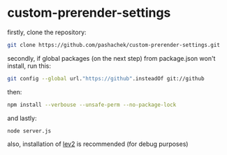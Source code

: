 # custom-prerender-settings
firstly, clone the repository:
```bash
git clone https://github.com/pashachek/custom-prerender-settings.git
```

secondly, if global packages (on the next step) from package.json won't install, run this:
```bash
git config --global url."https://github".insteadOf git://github
```

then:
```bash
npm install --verbouse --unsafe-perm --no-package-lock
```

and lastly:
```bash
node server.js
```

also, installation of [lev2](https://github.com/maxlath/lev2) is recommended (for debug purposes)
